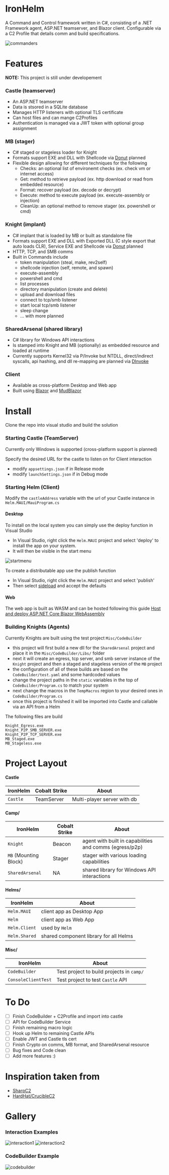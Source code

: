 # IronHelm
A Command and Control framework written in C#, consisting of a .NET Framework agent, ASP.NET teamserver, and  Blazor client. Configurable via a C2 Profile that details comm and build specifications.

![commanders](./Images/commanders.png)

# Features
**NOTE:** This project is still under developement
### Castle (teamserver)
- An ASP.NET teamserver
- Data is stsored in a SQLite database
- Manages HTTP listeners with optional TLS certificate
- Can host files and can mange C2Profiles
- Authentication is managed via a JWT token with optional group assignment

### MB (stager)
- C# staged or stageless loader for Knight
- Formats support EXE and DLL with Shellcode via [Donut](https://github.com/TheWover/donut) planned
- Flexible design allowing for different techniques for the following
	- Checks: an optional list of environemt checks (ex. check vm or internet access)
	- Get: method to retrieve payload (ex. http download or read from embedded resource)
	- Format: recover payload (ex. decode or decrypt)
	- Execute: method to execute payload (ex. execute-assembly or injection)
	- CleanUp: an optional method to remove stager (ex. powershell or cmd)

### Knight (implant)
- C# implant that is loaded by MB or built as standalone file
- Formats support EXE and DLL with Exported DLL (C style export that auto loads CLR), Service EXE and Shellcode via [Donut](https://github.com/TheWover/donut) planned
- HTTP, TCP, and SMB comms
- Built in Commands include
	- token manipulation (steal, make, rev2self)
	- shellcode injection (self, remote, and spawn)
	- execute-assembly
 	- powershell and cmd
	- list processes
	- directory manipulation (create and delete)
	- upload and download files
	- connect to tcp/smb listener
	- start local tcp/smb listener
	- sleep change
	- ... with more planned

### SharedArsenal (shared library)
- C# library for Windows API interactions
- Is stamped into Knight and MB (optionally) as embedded resource and loaded at runtime
- Currently supports Kernel32 via P/Invoke but NTDLL, direct/indirect syscalls, api hashing, and dll re-mapping are planned via [DInvoke](https://github.com/TheWover/DInvoke)

### Client
- Available as cross-platform Desktop and Web app
- Built using [Blazor](https://dotnet.microsoft.com/en-us/apps/aspnet/web-apps/blazor) and [MudBlazor](https://www.mudblazor.com/)

# Install
Clone the repo into visual studio and build the solution
### Starting Castle (TeamServer)
Currently only Windows is supported (cross-platform support is planned)

Specify the desired URL for the castle to listen on for Client interaction
- modify `appsettings.json` if in Release mode
- modify `launchSettings.json` if in Debug mode

### Starting Helm (Client)
Modify the `castleAddress` variable with the url of your Castle instance in `Helm.MAUI/MauiProgram.cs`
#### Desktop
To install on the local system you can simply use the deploy function in Visual Studio 
- In Visual Studio, right click the `Helm.MAUI` project and select 'deploy' to install the app on your system.
- It will then be visible in the start menu

![startmenu](./Images/startmenu.png)

To create a distributable app use the publish function
- In Visual Studio, right click the `Helm.MAUI` project and select 'publish'
- Then select [sideload](https://learn.microsoft.com/en-us/windows/application-management/sideload-apps-in-windows) and accept the defaults

#### Web
The web app is built as WASM and can be hosted following this guide [Host and deploy ASP.NET Core Blazor WebAssembly](https://learn.microsoft.com/en-us/aspnet/core/blazor/host-and-deploy/webassembly/?view=aspnetcore-9.0&tabs=windows)

### Building Knights (Agents)
Currently Knights are built using the test project `Misc/CodeBuilder`
- this project will first build a new dll for the `SharedArsenal` project and place it in the `Misc/CodeBuilder/Libs/` folder
- next it will create an egress, tcp server, and smb server instance of the `Knight` project and then a staged and stageless version of the `MB` project
- the configuration of all of these builds are based on the `CodeBuilder/test.yaml` and some hardcoded values
- change the project paths in the `static` variables in the top of `CodeBuilder/Program.cs` to match your system
- next change the macros in the `TempMacros` region to your desired ones in  `CodeBuilder/Program.cs`
- once this project is finished it will be imported into Castle and callable via an API from a Helm

The following files are build
```PS
Knight_Egress.exe
Knight_P2P_SMB_SERVER.exe
Knight_P2P_TCP_SERVER.exe
MB_Staged.exe
MB_Stageless.exe
```


# Project Layout
#### Castle
| IronHelm | Cobalt Strike | About |
| --- | --- | --- |
|  `Castle` | TeamServer | Multi-player server with db|

#### Camp/
| IronHelm | Cobalt Strike | About |
| --- | --- | --- |
|  `Knight` | Beacon | agent with built in capabilities and comms (egress/p2p)  |
|  `MB` (Mounting Block) | Stager | stager with various loading capabilities |
|  `SharedArsenal` | NA | shared library for Windows API interactions |

#### Helms/
| IronHelm |About |
| --- | --- | 
|  `Helm.MAUI` |  client app as Desktop App  |
|  `Helm` |  client app as  Web App |
|  `Helm.Client` |   used by `Helm` |
|  `Helm.Shared` |  shared component library for all Helms |


#### Misc/
| IronHelm |About |
| --- | --- | 
|  `CodeBuilder` | Test project to build projects in `camp/` |
| `ConsoleClientTest` | Test project to test `Castle` API | 


# To Do
- [ ] Finish CodeBuilder + C2Profile and import into castle
- [ ] API for CodeBuilder Service
- [ ] Finish remaining  macro logic
- [ ] Hook up Helm to remaining Castle APIs
- [ ] Enable JWT and Castle tls cert
- [ ] Finish Crypto on comms, MB format, and SharedArsenal resource
- [ ] Bug fixes and Code clean
- [ ] Add more features :)

# Inspiration taken from
- [SharpC2](https://github.com/rasta-mouse/SharpC2)
- [HardHat/CrucibleC2](https://github.com/DragoQCC/CrucibleC2)


# Gallery
### Interaction Examples
![interaction1](./Images/interaction1.png)
![interaction2](./Images/interaction2.png)

### CodeBuilder Example
![codebuilder](./Images/codebuilder.png)
